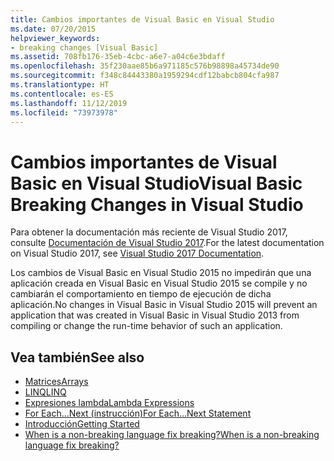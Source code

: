 ```yaml
---
title: Cambios importantes de Visual Basic en Visual Studio
ms.date: 07/20/2015
helpviewer_keywords:
- breaking changes [Visual Basic]
ms.assetid: 708fb176-35eb-4cbc-a6e7-a04c6e3bdaff
ms.openlocfilehash: 35f230aae85b6a971185c576b98898a45734de90
ms.sourcegitcommit: f348c84443380a1959294cdf12babcb804cfa987
ms.translationtype: HT
ms.contentlocale: es-ES
ms.lasthandoff: 11/12/2019
ms.locfileid: "73973978"
---
```

# <a name="visual-basic-breaking-changes-in-visual-studio"></a><span data-ttu-id="cb9a1-102">Cambios importantes de Visual Basic en Visual Studio</span><span class="sxs-lookup"><span data-stu-id="cb9a1-102">Visual Basic Breaking Changes in Visual Studio</span></span>

<span data-ttu-id="cb9a1-103">Para obtener la documentación más reciente de Visual Studio 2017, consulte [Documentación de Visual Studio 2017](https://docs.microsoft.com/visualstudio/).</span><span class="sxs-lookup"><span data-stu-id="cb9a1-103">For the latest documentation on Visual Studio 2017, see [Visual Studio 2017 Documentation](https://docs.microsoft.com/visualstudio/).</span></span>

<span data-ttu-id="cb9a1-104">Los cambios de Visual Basic en Visual Studio 2015 no impedirán que una aplicación creada en Visual Basic en Visual Studio 2015 se compile y no cambiarán el comportamiento en tiempo de ejecución de dicha aplicación.</span><span class="sxs-lookup"><span data-stu-id="cb9a1-104">No changes in Visual Basic in Visual Studio 2015 will prevent an application that was created in Visual Basic in Visual Studio 2013 from compiling or change the run-time behavior of such an application.</span></span>  
  
## <a name="see-also"></a><span data-ttu-id="cb9a1-105">Vea también</span><span class="sxs-lookup"><span data-stu-id="cb9a1-105">See also</span></span>

- [<span data-ttu-id="cb9a1-106">Matrices</span><span class="sxs-lookup"><span data-stu-id="cb9a1-106">Arrays</span></span>](../../visual-basic/programming-guide/language-features/arrays/index.md)
- [<span data-ttu-id="cb9a1-107">LINQ</span><span class="sxs-lookup"><span data-stu-id="cb9a1-107">LINQ</span></span>](../../visual-basic/programming-guide/language-features/linq/index.md)
- [<span data-ttu-id="cb9a1-108">Expresiones lambda</span><span class="sxs-lookup"><span data-stu-id="cb9a1-108">Lambda Expressions</span></span>](../../visual-basic/programming-guide/language-features/procedures/lambda-expressions.md)
- [<span data-ttu-id="cb9a1-109">For Each...Next (instrucción)</span><span class="sxs-lookup"><span data-stu-id="cb9a1-109">For Each...Next Statement</span></span>](../../visual-basic/language-reference/statements/for-each-next-statement.md)
- [<span data-ttu-id="cb9a1-110">Introducción</span><span class="sxs-lookup"><span data-stu-id="cb9a1-110">Getting Started</span></span>](../../visual-basic/getting-started/index.md)
- [<span data-ttu-id="cb9a1-111">When is a non-breaking language fix breaking?</span><span class="sxs-lookup"><span data-stu-id="cb9a1-111">When is a non-breaking language fix breaking?</span></span>](https://blogs.msdn.microsoft.com/lucian/2012/07/19/when-is-a-non-breaking-language-fix-breaking)
